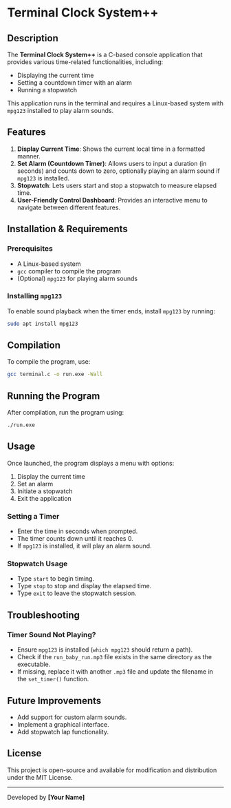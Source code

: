 # Terminal Clock System++

## Description
The **Terminal Clock System++** is a C-based console application that provides various time-related functionalities, including:
- Displaying the current time
- Setting a countdown timer with an alarm
- Running a stopwatch

This application runs in the terminal and requires a Linux-based system with `mpg123` installed to play alarm sounds.

## Features
1. **Display Current Time**: Shows the current local time in a formatted manner.
2. **Set Alarm (Countdown Timer)**: Allows users to input a duration (in seconds) and counts down to zero, optionally playing an alarm sound if `mpg123` is installed.
3. **Stopwatch**: Lets users start and stop a stopwatch to measure elapsed time.
4. **User-Friendly Control Dashboard**: Provides an interactive menu to navigate between different features.

## Installation & Requirements
### Prerequisites
- A Linux-based system
- `gcc` compiler to compile the program
- (Optional) `mpg123` for playing alarm sounds

### Installing `mpg123`
To enable sound playback when the timer ends, install `mpg123` by running:
```sh
sudo apt install mpg123
```

## Compilation
To compile the program, use:
```sh
gcc terminal.c -o run.exe -Wall
```

## Running the Program
After compilation, run the program using:
```sh
./run.exe
```

## Usage
Once launched, the program displays a menu with options:
1. Display the current time
2. Set an alarm
3. Initiate a stopwatch
4. Exit the application

### Setting a Timer
- Enter the time in seconds when prompted.
- The timer counts down until it reaches 0.
- If `mpg123` is installed, it will play an alarm sound.

### Stopwatch Usage
- Type `start` to begin timing.
- Type `stop` to stop and display the elapsed time.
- Type `exit` to leave the stopwatch session.

## Troubleshooting
### Timer Sound Not Playing?
- Ensure `mpg123` is installed (`which mpg123` should return a path).
- Check if the `run_baby_run.mp3` file exists in the same directory as the executable.
- If missing, replace it with another `.mp3` file and update the filename in the `set_timer()` function.

## Future Improvements
- Add support for custom alarm sounds.
- Implement a graphical interface.
- Add stopwatch lap functionality.

## License
This project is open-source and available for modification and distribution under the MIT License.

---
Developed by **[Your Name]**

